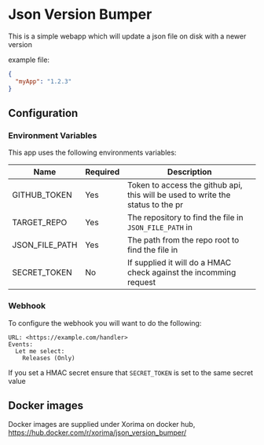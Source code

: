 # Json Version Bumper

This is a simple webapp which will update a json file on disk with a newer version

example file:

```json
{
  "myApp": "1.2.3"
}
```

## Configuration

### Environment Variables

This app uses the following environments variables:

| Name | Required | Description |
| ---| --- | ---|
| GITHUB_TOKEN| Yes| Token to access the github api, this will be used to write the status to the pr |
| TARGET_REPO| Yes | The repository to find the file in `JSON_FILE_PATH` in
| JSON_FILE_PATH| Yes | The path from the repo root to find the file in
| SECRET_TOKEN | No| If supplied it will do a HMAC check against the incomming request |

### Webhook

To configure the webhook you will want to do the following:

```none
URL: <https://example.com/handler>
Events:
  Let me select:
    Releases (Only)
```

If you set a HMAC secret ensure that `SECRET_TOKEN` is set to the same secret value

## Docker images

Docker images are supplied under Xorima on docker hub, <https://hub.docker.com/r/xorima/json_version_bumper/>
